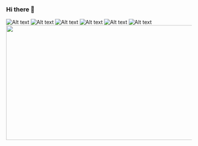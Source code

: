 ### Hi there 👋
![Alt text](https://u.netology.ru/backend/uploads/legacy/shared_diplomas/image/385178/81764675ef1418c4c58e160be7cac63e.png)
![Alt text](https://u.netology.ru/backend/uploads/legacy/shared_diplomas/image/391232/a4963a58748759bd67f4b31f16257209.png)
![Alt text](https://u.netology.ru/backend/uploads/legacy/shared_diplomas/image/399391/3b6e5db6623a6d0a40efc568f87a718a.png)
![Alt text](https://u.netology.ru/backend/uploads/legacy/shared_diplomas/image/408464/1ffe8e911df07a6fa2d0c1c66e1da236.png)
![Alt text](https://u.netology.ru/backend/uploads/legacy/shared_diplomas/image/413970/1b472f1138b578d9c67b3e8ce5f3180a.png)
![Alt text](https://u.netology.ru/backend/uploads/legacy/shared_diplomas/image/423417/c248060d1d2a69be3862e5fb32bb2489.png)
<img src="https://u.netology.ru/backend/uploads/legacy/shared_diplomas/image/385178/81764675ef1418c4c58e160be7cac63e.png" width="525" height="312">

<!--
**wineperm/wineperm** is a ✨ _special_ ✨ repository because its `README.md` (this file) appears on your GitHub profile.

Here are some ideas to get you started:

- 🔭 I’m currently working on ...
- 🌱 I’m currently learning ...
- 👯 I’m looking to collaborate on ...
- 🤔 I’m looking for help with ...
- 💬 Ask me about ...
- 📫 How to reach me: ...
- 😄 Pronouns: ...
- ⚡ Fun fact: ...
-->
